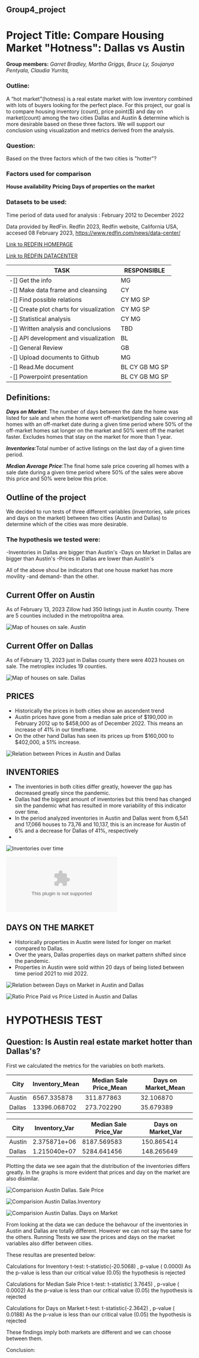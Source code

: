 ## Group4_project

# Project Title: Compare Housing Market "Hotness": Dallas vs Austin

**Group members:**
*Garret Bradley,*
*Martha Griggs,*
*Bruce Ly,*
*Soujanya Pentyala,*
*Claudia Yurrita,*

### Outline:

A “hot market"(hotness) is a real estate market with low inventory combined with lots of buyers looking for the perfect place.
For this project, our goal is to compare housing inventory (count), price point($) and day on market(count) among the two cities Dallas and Austin & determine which is more desirable based on these three factors. We will support our conclusion using visualization and metrics derived from the analysis.

### Question:

Based on the three factors which of the two cities is "hotter"?

### Factors used for comparison

**House availability**
**Pricing**
**Days of properties on the market**

### Datasets to be used:

Time period of data used for analysis :  February 2012 to December 2022

Data provided by RedFin.
Redfin 2023, Redfin website, California USA, accesed 08 February 2023, <https://www.redfin.com/news/data-center/> 

[Link to REDFIN HOMEPAGE](https://www.redfin.com)

[Link to REDFIN DATACENTER](https://www.redfin.com/news/data-center/)



|TASK |RESPONSIBLE|
------|------|
| -[] Get the info                          | MG|
| -[] Make data frame and cleansing         | CY|
| -[] Find possible relations               | CY MG SP|
| -[] Create plot charts for visualization  | CY MG SP|
| -[] Statistical analysis                  | CY MG|
| -[] Written analysis and conclusions      | TBD|
| -[] API development and visualization     | BL|
| -[] General Review                        | GB|
| -[] Upload documents to Github            | MG|
| -[] Read.Me document                      |BL CY GB MG SP|
| -[] Powerpoint presentation               |BL CY GB MG SP| 


## Definitions:

***Days on Market***:
The number of days between the date the home was listed for sale and when the home went off-market/pending sale covering all homes with an off-market date during a given time period where 50% of the off-market homes sat longer on the market and 50% went off the market faster. Excludes homes that stay on the market for more than 1 year. 

***Inventories***:Total number of active listings on the last day of a given time period.

***Median Average Price***:The final home sale price covering all homes with a sale date during a given time period where 50% of the sales were above this price and 50% were below this price.

## Outline of the project

We decided to run tests of three different variables (inventories, sale prices and days on the market) between  two cities (Austin and Dallas) to determine which of the cities was more desirable. 

### The hypothesis we tested were:

-Inventories in Dallas are bigger than Austin's
-Days on Market in Dallas are bigger than Austin's
-Prices in Dallas are lower than Austin's

All of the above shoul be indicators that one house market has more movility -and demand- than the other.

## Current Offer on Austin

As of February 13, 2023 Zillow had 350 listings just in Austin county. There are 5 counties included in the metropolitna area.  

![Map of houses on sale. Austin](./images/Austin_map.png)
        

## Current Offer on Dallas

As of February 13, 2023 just in Dallas county there were 4023 houses on sale. The metroplex includes 19 counties.

![Map of houses on sale. Dallas](./images/Dallas_map.png)


## PRICES

- Historically the prices in both cities show an ascendent trend
- Austin prices have gone from a median sale price of $190,000 in February 2012 up to  $458,000 as of December 2022. This means an increase of 41% in our timeframe.
- On the other hand Dallas has seen its prices up from $160,000 to $402,000, a 51% increase. 


![Relation between Prices in Austin and Dallas](./images/MedianSalePrice2018to2022.png)

## INVENTORIES

- The inventories in both cities differ greatly, however the gap has decreased greatly since the pandemic.
- Dallas had the biggest amount of inventories but this trend has changed sin the pandemic what has resulted in more variability of this indicator over time. 
- In the period analyzed inventories in Austin and Dallas went from 6,541 and 17,066 houses to 73,76 and 10,137, this is an increase for Austin of 6% and a decrease for Dallas of 41%, respectively
-

![Inventories over time](./images/Bar_graph_Inventory.png)

![Relation between Inventories in Austin and Dallas](./data/Summary_variables.csv)

## DAYS ON THE MARKET

- Historically properties in Austin were listed for longer on market compared to Dallas. 
- Over the years, Dallas properties days on market pattern  shifted since the pandemic. 
- Properties in Austin were sold within 20 days of being listed between time period 2021 to mid 2022. 

![Relation between Days on Market in Austin and Dallas](./images/days_on_market_over_time.png)


![Ratio Price Paid vs Price Listed in Austin and Dallas](./images/average_sale_to_list_over_time.png)

# HYPOTHESIS TEST

## Question: Is Austin real estate market hotter than Dallas's?

First we calculated the metrics for the variables on both markets. 

|City|Inventory_Mean|Median Sale Price_Mean| Days on Market_Mean|
|---|----|---|---|
|Austin|     6567.335878|              311.877863|            32.106870|
|Dallas|    13396.068702|              273.702290|            35.679389| 

|City|Inventory_Var|  Median Sale Price_Var|  Days on Market_Var|
---|----|---|---|
Austin|   2.375871e+06|           8187.569583|          150.865414|
Dallas|   1.215040e+07|            5284.641456|          148.265649|


Plotting the data we see again that the distribution of the inventories differs greatly. 
In the graphs is more evident that prices and day on the market are also disimilar. 

![Comparision Austin Dallas. Sale Price](./images/bloxplot_mediansaleprice.png)

![Comparision Austin Dallas.Inventory](./images/bloxplot_inventory.png)

![Comparision Austin Dallas. Days on Market](./images/bloxplot_daysonmarket.png)

From looking at the data we can deduce the behavour of the inventories in Austin and Dallas are totally different. However we can not say the same for the others. Running Ttests we saw the prices and days on the market variables also differ  between cities. 

These resultas are presented below:

Calculations for Inventory t-test: t-statistic(-20.5068) , p-value ( 0.0000)
As the p-value is less than our critical value (0.05) the hypothesis is rejected

Calculations for Median Sale Price t-test: t-statistic( 3.7645) , p-value ( 0.0002)
As the p-value is less than our critical value (0.05) the hypothesis is rejected

Calculations for Days on Market t-test: t-statistic(-2.3642) , p-value ( 0.0188)
As the p-value is less than our critical value (0.05) the hypothesis is rejected

These findings imply both markets are different and we can choose between them.

Conclusion:






